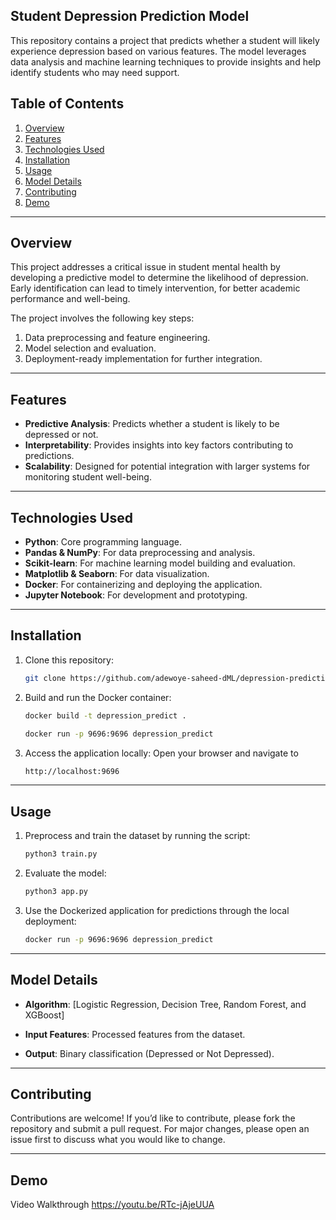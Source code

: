 
## Student Depression Prediction Model

This repository contains a project that predicts whether a student will likely experience depression based on various features. The model leverages data analysis and machine learning techniques to provide insights and help identify students who may need support.

## Table of Contents

1. [Overview](#overview)
2. [Features](#features)
3. [Technologies Used](#technologies-used)
4. [Installation](#installation)
5. [Usage](#usage)
6. [Model Details](#model-details)
7. [Contributing](#contributing)
8. [Demo](#demo)

---

## Overview

This project addresses a critical issue in student mental health by developing a predictive model to determine the likelihood of depression. Early identification can lead to timely intervention, for better academic performance and well-being.

The project involves the following key steps:

1. Data preprocessing and feature engineering.
2. Model selection and evaluation.
3. Deployment-ready implementation for further integration.

---

## Features

- **Predictive Analysis**: Predicts whether a student is likely to be depressed or not.
- **Interpretability**: Provides insights into key factors contributing to predictions.
- **Scalability**: Designed for potential integration with larger systems for monitoring student well-being.

---

## Technologies Used

- **Python**: Core programming language.
- **Pandas & NumPy**: For data preprocessing and analysis.
- **Scikit-learn**: For machine learning model building and evaluation.
- **Matplotlib & Seaborn**: For data visualization.
- **Docker**: For containerizing and deploying the application.
- **Jupyter Notebook**: For development and prototyping.

---

## Installation

1. Clone this repository:
   ```bash
   git clone https://github.com/adewoye-saheed-dML/depression-prediction-app.git
   
2. Build and run the Docker container:
   ```bash
   docker build -t depression_predict .
   
   docker run -p 9696:9696 depression_predict
   
3. Access the application locally: Open your browser and navigate to
   ```bash
   http://localhost:9696
   
---

## Usage


1.   Preprocess and train the dataset by running the script:
      ```bash
      python3 train.py

2.   Evaluate the model:
      ```bash
      python3 app.py

3.   Use the Dockerized application for predictions through the local deployment:
      ```bash
      docker run -p 9696:9696 depression_predict

---

## Model Details

- **Algorithm**: [Logistic Regression, Decision Tree, Random Forest, and XGBoost]

- **Input Features**: Processed features from the dataset.

- **Output**: Binary classification (Depressed or Not Depressed).

---

## Contributing

Contributions are welcome! If you’d like to contribute, please fork the repository and submit a pull request. For major changes, please open an issue first to discuss what you would like to change.

---

## Demo

Video Walkthrough
https://youtu.be/RTc-jAjeUUA 



